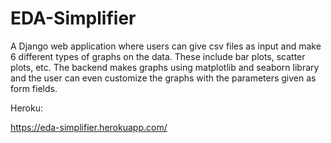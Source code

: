 # EDA-Simplifier

A Django web application where users can give csv files as input and make 6 different types of graphs on the data. These include bar plots, scatter plots, etc. The backend makes graphs using matplotlib and seaborn library and the user can even customize the graphs with the parameters given as form fields.

Heroku:

https://eda-simplifier.herokuapp.com/
